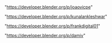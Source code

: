 "https://developer.blender.org/p/joaovicpe"

"https://developer.blender.org/p/kunalankleshwar"

"https://developer.blender.org/p/frankdigital01"

"https://developer.blender.org/p/damiv"

 
